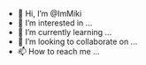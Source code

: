 - 👋 Hi, I’m @ImMiki
- 👀 I’m interested in ...
- 🌱 I’m currently learning ...
- 💞️ I’m looking to collaborate on ...
- 📫 How to reach me ...

<!---
ImMiki/ImMiki is a ✨ special ✨ repository because its `README.md` (this file) appears on your GitHub profile.
You can click the Preview link to take a look at your changes.
--->
